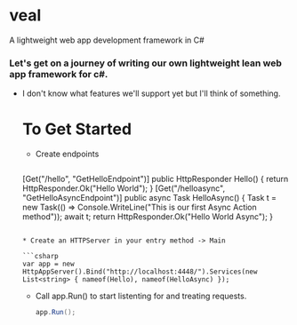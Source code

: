 # veal
A lightweight web app development framework in C#

### Let's get on a journey of writing our own lightweight lean web app framework for c#.

* I don't know what features we'll support yet but I'll think of something.

  # To Get Started
   * Create endpoints
     ```csharp
    [Get("/hello", "GetHelloEndpoint")]
    public HttpResponder Hello()
    {
        return HttpResponder.Ok("Hello World");
    }
    [Get("/helloasync", "GetHelloAsyncEndpoint")]
    public async Task<HttpResponder> HelloAsync()
    {
        Task t = new Task(() => Console.WriteLine("This is our first Async Action method"));
        await t;
        return HttpResponder.Ok("Hello World Async");
    }
     ```

  * Create an HTTPServer in your entry method -> Main
     
  ```csharp
  var app = new HttpAppServer().Bind("http://localhost:4448/").Services(new List<string> { nameof(Hello), nameof(HelloAsync) });

  ```

  * Call app.Run() to start listenting for and treating requests.
    ```csharp
    app.Run();
    ```
